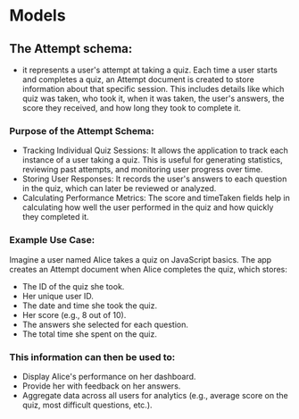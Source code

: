 # Models 
## The Attempt schema:
- it represents a user's attempt at taking a quiz. Each time a user starts and completes a quiz, an Attempt document is created to store information about that specific session. This includes details like which quiz was taken, who took it, when it was taken, the user's answers, the score they received, and how long they took to complete it.

### Purpose of the Attempt Schema:
- Tracking Individual Quiz Sessions: It allows the application to track each instance of a user taking a quiz. This is useful for generating statistics, reviewing past attempts, and monitoring user progress over time.
- Storing User Responses: It records the user's answers to each question in the quiz, which can later be reviewed or analyzed.
- Calculating Performance Metrics: The score and timeTaken fields help in calculating how well the user performed in the quiz and how quickly they completed it.
### Example Use Case:
Imagine a user named Alice takes a quiz on JavaScript basics. The app creates an Attempt document when Alice completes the quiz, which stores:

- The ID of the quiz she took.
- Her unique user ID.
- The date and time she took the quiz.
- Her score (e.g., 8 out of 10).
- The answers she selected for each question.
- The total time she spent on the quiz.

### This information can then be used to:
- Display Alice's performance on her dashboard.
- Provide her with feedback on her answers.
- Aggregate data across all users for analytics (e.g., average score on the quiz, most difficult questions, etc.).